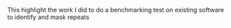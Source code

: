 This highlight the work I did to do a benchmarking test on existing software to identify and mask repeats
